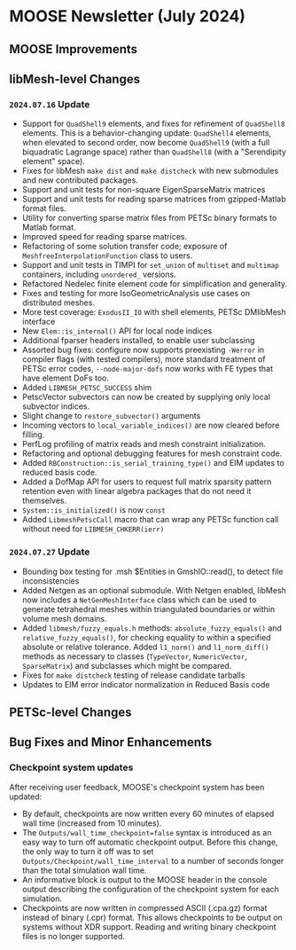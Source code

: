 # MOOSE Newsletter (July 2024)

## MOOSE Improvements

## libMesh-level Changes

### `2024.07.16` Update

- Support for `QuadShell9` elements, and fixes for refinement of
  `QuadShell8` elements.  This is a behavior-changing update:
  `QuadShell4` elements, when elevated to second order, now become
  `QuadShell9` (with a full biquadratic Lagrange space) rather than
  `QuadShell8` (with a "Serendipity element" space).
- Fixes for libMesh `make dist` and `make distcheck` with new
  submodules and new contributed packages.
- Support and unit tests for non-square EigenSparseMatrix matrices
- Support and unit tests for reading sparse matrices from
  gzipped-Matlab format files.
- Utility for converting sparse matrix files from PETSc binary formats
  to Matlab format.
- Improved speed for reading sparse matrices.
- Refactoring of some solution transfer code; exposure of
  `MeshfreeInterpolationFunction` class to users.
- Support and unit tests in TIMPI for `set_union` of `multiset` and
  `multimap` containers, including `unordered_` versions.
- Refactored Nedelec finite element code for simplification and
  generality.
- Fixes and testing for more IsoGeometricAnalysis use cases on
  distributed meshes.
- More test coverage: `ExodusII_IO` with shell elements, PETSc
  DMlibMesh interface
- New `Elem::is_internal()` API for local node indices
- Additional fparser headers installed, to enable user subclassing
- Assorted bug fixes: configure now supports preexisting `-Werror` in
  compiler flags (with tested compilers), more standard treatment of
  PETSc error codes, `--node-major-dofs` now works with FE types that
  have element DoFs too.
- Added `LIBMESH_PETSC_SUCCESS` shim
- PetscVector subvectors can now be created by supplying only local
  subvector indices.
- Slight change to `restore_subvector()` arguments
- Incoming vectors to `local_variable_indices()` are now cleared
  before filling.
- PerfLog profiling of matrix reads and mesh constraint
  initialization.
- Refactoring and optional debugging features for mesh constraint
  code.
- Added `RBConstruction::is_serial_training_type()` and EIM updates to
  reduced basis code.
- Added a DofMap API for users to request full matrix sparsity pattern
  retention even with linear algebra packages that do not need it
  themselves.
- `System::is_initialized()` is now `const`
- Added `LibmeshPetscCall` macro that can wrap any PETSc function call without need for `LIBMESH_CHKERR(ierr)`

### `2024.07.27` Update

- Bounding box testing for .msh $Entities in GmshIO::read(), to detect
  file inconsistencies
- Added Netgen as an optional submodule.  With Netgen enabled, libMesh
  now includes a `NetGenMeshInterface` class which can be used to
  generate tetrahedral meshes within triangulated boundaries or within
  volume mesh domains.
- Added `libmesh/fuzzy_equals.h` methods: `absolute_fuzzy_equals()`
  and `relative_fuzzy_equals()`, for checking equality to within a
  specified absolute or relative tolerance.  Added `l1_norm()` and
  `l1_norm_diff()` methods as necessary to classes (`TypeVector`,
  `NumericVector`, `SparseMatrix`) and subclasses which might be
  compared.
- Fixes for `make distcheck` testing of release candidate tarballs
- Updates to EIM error indicator normalization in Reduced Basis code


## PETSc-level Changes

## Bug Fixes and Minor Enhancements

### Checkpoint system updates

After receiving user feedback, MOOSE's checkpoint system has been updated:

- By default, checkpoints are now written every 60 minutes of elapsed wall time (increased from 10 minutes).
- The `Outputs/wall_time_checkpoint=false` syntax is introduced as an easy way to turn off automatic checkpoint output. Before this change, the only way to turn it off was to set `Outputs/Checkpoint/wall_time_interval` to a number of seconds longer than the total simulation wall time.
- An informative block is output to the MOOSE header in the console output describing the configuration of the checkpoint system for each simulation.
- Checkpoints are now written in compressed ASCII (.cpa.gz) format instead of binary (.cpr) format. This allows checkpoints to be output on systems without XDR support. Reading and writing binary checkpoint files is no longer supported.
